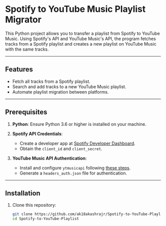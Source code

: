 # Spotify to YouTube Music Playlist Migrator

This Python project allows you to transfer a playlist from Spotify to YouTube Music. Using Spotify's API and YouTube Music's API, the program fetches tracks from a Spotify playlist and creates a new playlist on YouTube Music with the same tracks.

---

## Features

- Fetch all tracks from a Spotify playlist.
- Search and add tracks to a new YouTube Music playlist.
- Automate playlist migration between platforms.

---

## Prerequisites

1. **Python**: Ensure Python 3.6 or higher is installed on your machine.
2. **Spotify API Credentials**:
   - Create a developer app at [Spotify Developer Dashboard](https://developer.spotify.com/dashboard/).
   - Obtain the `client_id` and `client_secret`.

3. **YouTube Music API Authentication**:
   - Install and configure `ytmusicapi` following [these steps](https://ytmusicapi.readthedocs.io/en/latest/setup.html).
   - Generate a `headers_auth.json` file for authentication.

---

## Installation

1. Clone this repository:
   ```bash
   git clone https://github.com/ak18akashrajr/Spotify-to-YouTube-Playlist.git
   cd Spotify-to-YouTube-Playlist
